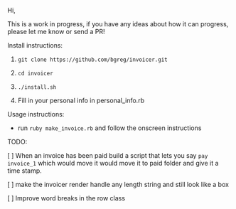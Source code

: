 Hi, 

This is a work in progress, if you have any ideas about how it can progress, please let me know or send a PR! 

Install instructions: 

1) `git clone https://github.com/bgreg/invoicer.git`

1) `cd invoicer`

1) `./install.sh`

1) Fill in your personal info in personal_info.rb


Usage instructions:

- run `ruby make_invoice.rb` and follow the onscreen instructions


TODO: 

[ ] When an invoice has been paid build a script that lets you say `pay invoice_1` 
    which would move it would move it to paid folder and give it a time stamp.  

[ ] make the invoicer render handle any length string and still look like a box

[ ] Improve word breaks in the row class

